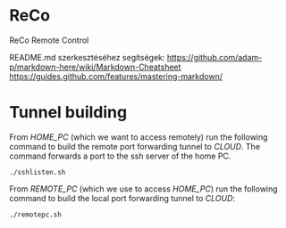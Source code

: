 # ReCo
ReCo Remote Control

README.md szerkesztéséhez segítségek:
https://github.com/adam-p/markdown-here/wiki/Markdown-Cheatsheet
https://guides.github.com/features/mastering-markdown/

# Tunnel building

From *HOME_PC* (which we want to access remotely) run the following command to build the remote port forwarding tunnel to *CLOUD*. The command forwards a port to the ssh server of the home PC.
```
./sshlisten.sh
```

From *REMOTE_PC* (which we use to access *HOME_PC*) run the following command to build the local port forwarding tunnel to *CLOUD*:
```
./remotepc.sh
```

